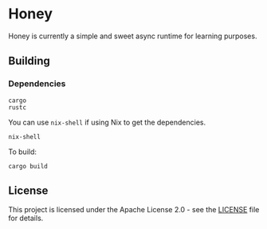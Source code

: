 # Honey

Honey is currently a simple and sweet async runtime for learning purposes.

## Building

### Dependencies
```
cargo
rustc
```
You can use `nix-shell` if using Nix to get the dependencies.
```
nix-shell
```

To build:
```
cargo build
```

## License
This project is licensed under the Apache License 2.0 - see the [LICENSE](LICENSE) file for details.
